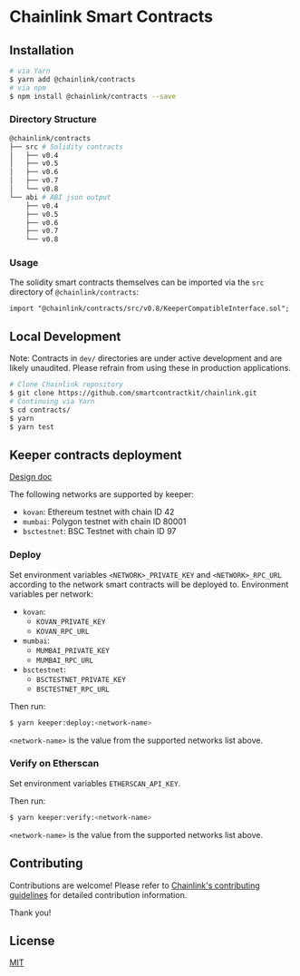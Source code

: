 # Chainlink Smart Contracts

## Installation

```sh
# via Yarn
$ yarn add @chainlink/contracts
# via npm
$ npm install @chainlink/contracts --save
```

### Directory Structure

```sh
@chainlink/contracts
├── src # Solidity contracts
│   ├── v0.4
│   ├── v0.5
│   ├── v0.6
│   ├── v0.7
│   └── v0.8
└── abi # ABI json output
    ├── v0.4
    ├── v0.5
    ├── v0.6
    ├── v0.7
    └── v0.8
```

### Usage

The solidity smart contracts themselves can be imported via the `src` directory of `@chainlink/contracts`:

```solidity
import "@chainlink/contracts/src/v0.8/KeeperCompatibleInterface.sol";
```

## Local Development

Note: Contracts in `dev/` directories are under active development and are likely unaudited. Please refrain from using these in production applications.

```bash
# Clone Chainlink repository
$ git clone https://github.com/smartcontractkit/chainlink.git
# Continuing via Yarn
$ cd contracts/
$ yarn
$ yarn test
```

## Keeper contracts deployment

[Design doc](https://www.notion.so/chainlink/Keeper-V2-94415970f1ef4b46ba0f6aebee1cd477)

The following networks are supported by keeper:
- `kovan`: Ethereum testnet with chain ID 42
- `mumbai`: Polygon testnet with chain ID 80001
- `bsctestnet`: BSC Testnet with chain ID 97

### Deploy

Set environment variables `<NETWORK>_PRIVATE_KEY` and `<NETWORK>_RPC_URL` according to the network smart contracts will be deployed to.
Environment variables per network:
- `kovan`:
    - `KOVAN_PRIVATE_KEY`
    - `KOVAN_RPC_URL`
- `mumbai`:
    - `MUMBAI_PRIVATE_KEY`
    - `MUMBAI_RPC_URL`
- `bsctestnet`:
    - `BSCTESTNET_PRIVATE_KEY`
    - `BSCTESTNET_RPC_URL`

Then run:
```bash
$ yarn keeper:deploy:<network-name>
```

`<network-name>` is the value from the supported networks list above.

### Verify on Etherscan

Set environment variables `ETHERSCAN_API_KEY`.

Then run:
```bash
$ yarn keeper:verify:<network-name>
```

`<network-name>` is the value from the supported networks list above.


## Contributing

Contributions are welcome! Please refer to
[Chainlink's contributing guidelines](../docs/CONTRIBUTING.md) for detailed
contribution information.

Thank you!

## License

[MIT](https://choosealicense.com/licenses/mit/)

